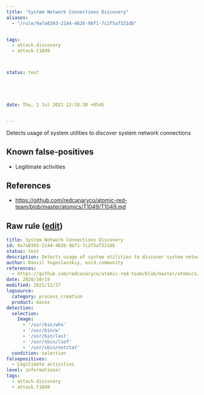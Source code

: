 ```yaml
---
title: "System Network Connections Discovery"
aliases:
  - "/rule/9a7a0393-2144-4626-9bf1-7c2f5a7321db"


tags:
  - attack.discovery
  - attack.t1049



status: test





date: Thu, 1 Jul 2021 12:18:30 +0545


---
```


Detects usage of system utilities to discover system network connections

<!--more-->


## Known false-positives

* Legitimate activities



## References

* https://github.com/redcanaryco/atomic-red-team/blob/master/atomics/T1049/T1049.md


## Raw rule ([edit](https://github.com/SigmaHQ/sigma/edit/master/rules/linux/macos/process_creation/proc_creation_macos_system_network_connections_discovery.yml))
```yaml
title: System Network Connections Discovery
id: 9a7a0393-2144-4626-9bf1-7c2f5a7321db
status: test
description: Detects usage of system utilities to discover system network connections
author: Daniil Yugoslavskiy, oscd.community
references:
  - https://github.com/redcanaryco/atomic-red-team/blob/master/atomics/T1049/T1049.md
date: 2020/10/19
modified: 2021/11/27
logsource:
  category: process_creation
  product: macos
detection:
  selection:
    Image:
      - '/usr/bin/who'
      - '/usr/bin/w'
      - '/usr/bin/last'
      - '/usr/sbin/lsof'
      - '/usr/sbin/netstat'
  condition: selection
falsepositives:
  - Legitimate activities
level: informational
tags:
  - attack.discovery
  - attack.t1049

```
